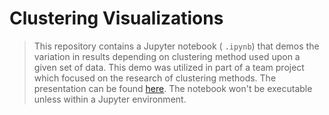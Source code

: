 # Clustering Visualizations
> This repository contains a Jupyter notebook ( `.ipynb`) that demos the variation in results depending on clustering method used upon a given set of data. This demo was utilized in part of a team project which focused on the research of clustering methods. The presentation can be found [here](https://docs.google.com/presentation/d/1phVLB5eAEV_9AR1OMhGMzyQs4TrgsAoNSfQgiV-Ch7M/edit#slide=id.g35f391192_00). The notebook won't be executable unless within a Jupyter environment.
